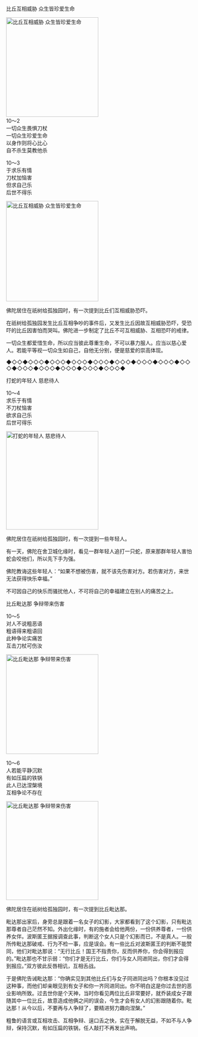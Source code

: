 比丘互相威胁 众生皆珍爱生命


<div class="e2">
<img src="images/fjj-45-1.jpg" width="250" height="270" alt="比丘互相威胁 众生皆珍爱生命"/>
<div>
10～2<br>
 一切众生畏惧刀杖<br>
 一切众生珍爱生命<br>
 以身作则将心比心<br>
 自不杀生莫教他杀<br>
 
</div>
</div>


<div class="e2">
<div>
 <p class="p13-5">10～3<br>
 于求乐有情<br>
 刀杖加恼害<br>
 但求自己乐<br>
 后世不得乐<br>
 </p> 
</div>
<img src="images/fjj-45-2.jpg" width="250" height="272" alt="比丘互相威胁 众生皆珍爱生命"/>
</div>



佛陀居住在祇树给孤独园时，有一次提到比丘们互相威胁恐吓。

在祇树给孤独园发生比丘互相争吵的事件后，又发生比丘因故互相威胁恐吓，受恐吓的比丘因害怕而哭叫。佛陀进一步制定了比丘不可互相威胁、互相恐吓的戒律。

一切众生都爱惜生命，所以应当彼此尊重生命，不可以暴力服人。应当以慈心爱人。若能平等视一切众生如自己，自他无分别，便是慈爱的崇高体现。

◆◇◇◆◇◇◇◆◇◇◇◆◇◇◇◆◇◇◇◆◇◇◇◆◇◇◇◆◇◇◇◆◇◇◇◆◇◇◇◆◇◇◇◆◇◇◇◆◇◇◇◆◇◇◇◆

打蛇的年轻人 慈悲待人


<div class="e2">
<div>
 <p class="p13-5">10～4<br>
 求乐于有情<br>
 不刀杖恼害<br>
 欲求自己乐<br>
 后世可得乐<br>
 </p> 
</div>
<img src="images/fjj-45-3.jpg" width="250" height="267" alt="打蛇的年轻人 慈悲待人"/>
</div>

佛陀居住在祇树给孤独园时，有一次提到一些年轻人。

有一天，佛陀在舍卫城化缘时，看见一群年轻人追打一只蛇，原来那群年轻人害怕蛇会咬他们，所以先下手为强。

佛陀教诲这些年轻人：“如果不想被伤害，就不该先伤害对方。若伤害对方，来世无法获得快乐幸福。”

不可因自己的快乐而骚扰他人，不可将自己的幸福建立在别人的痛苦之上。



比丘毗达那 争辩带来伤害


<div class="e2">
<div>
 <p class="p13-5">10～5<br>
 对人不说粗恶语<br>
 粗语得来粗语回<br>
 此种争论实痛苦<br>
 互击刀杖可伤汝</p> 
</div>
<img src="images/fjj-45-4.jpg" width="250" height="270" alt="比丘毗达那 争辩带来伤害"/>
</div>


<div class="e2">
<div>
 <p class="p13-5">10～6<br>
 人若能平静沉默<br>
 有如压扁的铁锅<br>
 此人已达涅槃境<br>
 互相争论不存在</p> 
</div>
<img src="images/fjj-45-5.jpg" width="250" height="268" alt="比丘毗达那 争辩带来伤害"/>
</div>

佛陀居住在祇树给孤独园时，有一次提到比丘毗达那。

毗达那出家后，身旁总是跟着一名女子的幻影，大家都看到了这个幻影，只有毗达那尊者自己茫然不知。外出化缘时，有的施者会给他两份，一份供养尊者，一份供养女伴。波斯匿王据报调查此事，判断这个女人只是个幻影而已，不是真人。一般所传毗达那破戒、行为不检一事，应是误会。有一些比丘对波斯匿王的判断不能赞同，他们对毗达那说：“无行比丘！国王不指责你，反而供养你，你会得到报应的。”毗达那也不甘示弱：“你们才是无行比丘，你们与女人同进同出，你们才会得到报应。”双方彼此反唇相讥，互相舌战。

于是佛陀告诫毗达那：“你确实见到其他比丘们与女子同进同出吗？你根本没见过这种事，而他们却亲眼见到有女子和你一齐同进同出。你不明白这是你过去世的恶业影响所致。过去世你是个天神，当时你看见两位比丘非常要好，就乔装成女子跟随其中一位比丘，故意造成他俩之间的误会，今生才会有女人的幻影跟随着你。毗达那！从今以后，不要再与人争辩了，要精进努力趣向涅槃。”

粗鲁的语言或互相攻击、互相争辩、逞口舌之快，实在于解脱无益，不如不与人争辩，保持沉默，有如压扁的铁锅，任人敲打不再发出声响。
